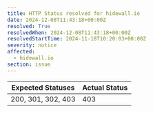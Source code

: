 ```yaml
---
title: HTTP Status resolved for hidewall.io
date: 2024-12-08T11:43:18+00:00Z
resolved: True
resolvedWhen: 2024-12-08T11:43:18+00:00Z
resolvedStartTime: 2024-11-18T10:20:03+00:00Z
severity: notice
affected:
  - hidewall.io
section: issue
---
```


| Expected Statuses | Actual Status  |
|-------------------|----------------|
| 200, 301, 302, 403 | 403 |
